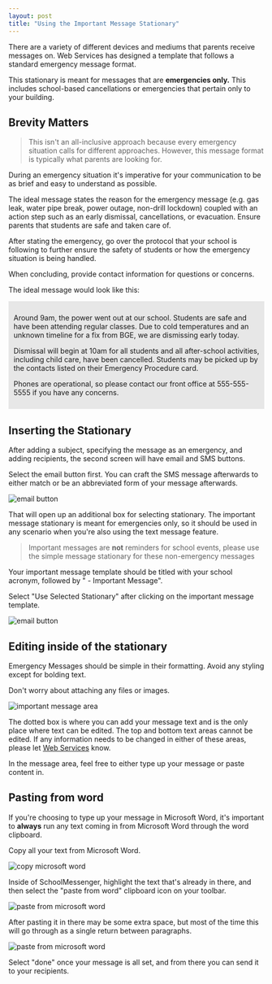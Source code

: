 ```yaml
---
layout: post
title: "Using the Important Message Stationary"
---
```


There are a variety of different devices and mediums that parents receive messages on. Web Services has designed a template that follows a standard emergency message format. 

This stationary is meant for messages that are **emergencies only.** This includes school-based cancellations or emergencies that pertain only to your building.

## Brevity Matters

> This isn't an all-inclusive approach because every emergency situation calls for different approaches. However, this message format is typically what parents are looking for.

During an emergency situation it's imperative for your communication to be as brief and easy to understand as possible. 

The ideal message states the reason for the emergency message (e.g. gas leak, water pipe break, power outage, non-drill lockdown) coupled with an action step such as an early dismissal, cancellations, or evacuation. Ensure parents that students are safe and taken care of.

After stating the emergency, go over the protocol that your school is following to further ensure the safety of students or how the emergency situation is being handled. 

When concluding, provide contact information for questions or concerns.

The ideal message would look like this:

<section style="background-color: #e7e7e7; margin-top: 10px; margin-bottom: 10px; padding: 10px;">
<p>Around 9am, the power went out at our school. Students are safe and have been attending regular classes. Due to cold temperatures and an unknown timeline for a fix from BGE, we are dismissing early today.</p>

<p>Dismissal will begin at 10am for all students and all after-school activities, including child care, have been cancelled. Students may be picked up by the contacts listed on their Emergency Procedure card.</p>

<p>Phones are operational, so please contact our front office at 555-555-5555 if you have any concerns.</p>
</section>

## Inserting the Stationary

After adding a subject, specifying the message as an emergency, and adding recipients, the second screen will have email and SMS buttons.

Select the email button first. You can craft the SMS message afterwards to either match or be an abbreviated form of your message afterwards.

![email button](/school-messenger-help/images/email-button.png)

That will open up an additional box for selecting stationary. The important message stationary is meant for emergencies only, so it should be used in any scenario when you're also using the text message feature. 

> Important messages are **not** reminders for school events, please use the simple message stationary for these non-emergency messages

Your important message template should be titled with your school acronym, followed by " - Important Message".

Select "Use Selected Stationary" after clicking on the important message template.

![email button](/school-messenger-help/images/select-stationary.png)

## Editing inside of the stationary

Emergency Messages should be simple in their formatting. Avoid any styling except for bolding text. 

Don't worry about attaching any files or images.

![important message area](/school-messenger-help/images/message-area.png)

The dotted box is where you can add your message text and is the only place where text can be edited. The top and bottom text areas cannot be edited. If any information needs to be changed in either of these areas, please let [Web Services](mailto:webmaster@hcpss.org) know.

In the message area, feel free to either type up your message or paste content in.

## Pasting from word

If you're choosing to type up your message in Microsoft Word, it's important to **always** run any text coming in from Microsoft Word through the word clipboard. 

Copy all your text from Microsoft Word.

![copy microsoft word](/school-messenger-help/images/copy-ms-word.png)

Inside of SchoolMessenger, highlight the text that's already in there, and then select the "paste from word" clipboard icon on your toolbar.

![paste from microsoft word](/school-messenger-help/images/highlight-paste-from-word.png)

After pasting it in there may be some extra space, but most of the time this will go through as a single return between paragraphs. 

![paste from microsoft word](/school-messenger-help/images/editor-extra-space.png)

Select "done" once your message is all set, and from there you can send it to your recipients.
